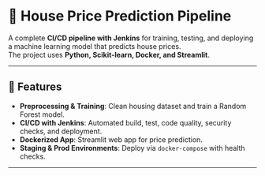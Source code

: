 # 🏡 House Price Prediction Pipeline

A complete **CI/CD pipeline with Jenkins** for training, testing, and deploying a machine learning model that predicts house prices.  
The project uses **Python, Scikit-learn, Docker, and Streamlit**.

---

## 🚀 Features
- **Preprocessing & Training**: Clean housing dataset and train a Random Forest model.
- **CI/CD with Jenkins**: Automated build, test, code quality, security checks, and deployment.
- **Dockerized App**: Streamlit web app for price prediction.
- **Staging & Prod Environments**: Deploy via `docker-compose` with health checks.

---
